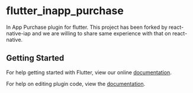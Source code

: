 # flutter_inapp_purchase

In App Purchase plugin for flutter. This project has been forked by react-native-iap and we are willing to share same experience with that on react-native.

## Getting Started

For help getting started with Flutter, view our online
[documentation](https://flutter.io/).

For help on editing plugin code, view the [documentation](https://flutter.io/developing-packages/#edit-plugin-package).
